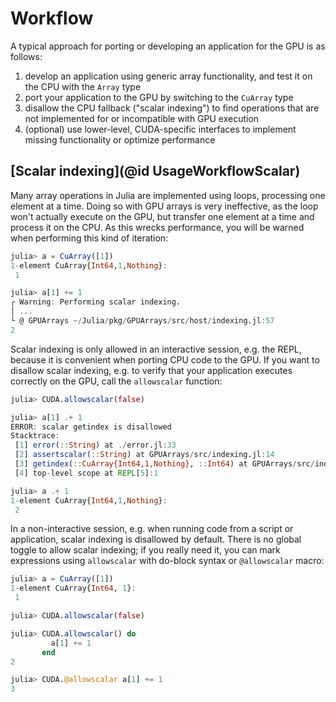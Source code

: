 # Workflow

A typical approach for porting or developing an application for the GPU is as follows:

1. develop an application using generic array functionality, and test it on the CPU with the
   `Array` type
2. port your application to the GPU by switching to the `CuArray` type
3. disallow the CPU fallback ("scalar indexing") to find operations that are not implemented
   for or incompatible with GPU execution
4. (optional) use lower-level, CUDA-specific interfaces to implement missing functionality
   or optimize performance


## [Scalar indexing](@id UsageWorkflowScalar)

Many array operations in Julia are implemented using loops, processing one element at a
time. Doing so with GPU arrays is very ineffective, as the loop won't actually execute on
the GPU, but transfer one element at a time and process it on the CPU. As this wrecks
performance, you will be warned when performing this kind of iteration:

```julia
julia> a = CuArray([1])
1-element CuArray{Int64,1,Nothing}:
 1

julia> a[1] += 1
┌ Warning: Performing scalar indexing.
│ ...
└ @ GPUArrays ~/Julia/pkg/GPUArrays/src/host/indexing.jl:57
2
```

Scalar indexing is only allowed in an interactive session, e.g. the REPL, because it is
convenient when porting CPU code to the GPU. If you want to disallow scalar indexing, e.g.
to verify that your application executes correctly on the GPU, call the `allowscalar`
function:

```julia
julia> CUDA.allowscalar(false)

julia> a[1] .+ 1
ERROR: scalar getindex is disallowed
Stacktrace:
 [1] error(::String) at ./error.jl:33
 [2] assertscalar(::String) at GPUArrays/src/indexing.jl:14
 [3] getindex(::CuArray{Int64,1,Nothing}, ::Int64) at GPUArrays/src/indexing.jl:54
 [4] top-level scope at REPL[5]:1

julia> a .+ 1
1-element CuArray{Int64,1,Nothing}:
 2
```

In a non-interactive session, e.g. when running code from a script or application, scalar
indexing is disallowed by default. There is no global toggle to allow scalar indexing; if
you really need it, you can mark expressions using `allowscalar` with do-block syntax or
`@allowscalar` macro:

```julia
julia> a = CuArray([1])
1-element CuArray{Int64, 1}:
 1

julia> CUDA.allowscalar(false)

julia> CUDA.allowscalar() do
         a[1] += 1
       end
2

julia> CUDA.@allowscalar a[1] += 1
3
```
